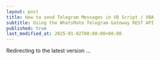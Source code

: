 ```yaml
---
layout: post
title: How to send Telegram Messages in VB Script / VBA
subtitle: Using the WhatsMate Telegram Gateway REST API
published: true
last_modified_at: 2025-01-02T00:00:00+08:00
---
```



<script>
    function pageRedirect() {
        window.location.replace("/2022-06-16-send-telegram-message-vba/");
    }      
    setTimeout("pageRedirect()", 1000);
</script>

Redirecting to the latest version ...
